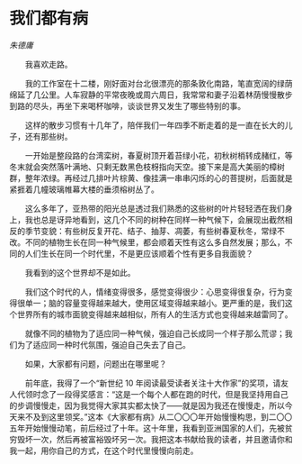 # 我们都有病

*朱德庸*

　　我喜欢走路。

　　我的工作室在十二楼，刚好面对台北很漂亮的那条敦化南路，笔直宽阔的绿荫绵延了几公里。人车寂静的平常夜晚或周六周日，我常常和妻子沿着林荫慢慢散步到路的尽头，再坐下来喝杯咖啡，谈谈世界又发生了哪些特别的事。

　　这样的散步习惯有十几年了，陪伴我们一年四季不断走着的是一直在长大的儿子，还有那些树。

　　一开始是整段路的台湾栾树，春夏树顶开着苔绿小花，初秋树梢转成赭红，等冬末就会突然落叶满地、只剩无数黑色枝枒指向天空。接下来是高大美丽的樟树群，整年浓绿。再经过几排叶片棕黄、像挂满一串串闪烁的心的菩提树，后面就是紧捱着几幢玻璃帷幕大楼的垂须榕树丛了。

　　这么多年了，亚热带的阳光总是透过我们熟悉的这些树的叶片轻轻洒在我们身上，我也总是讶异地看到，这几个不同的树种在同样一种气候下，会展现出截然相反的季节变貌：有些树反复开花、结子、抽芽、凋萎，有些树春夏秋冬，常绿不改。不同的植物生长在同一种气候里，都会顺着天性有这么多自然发展；那么，不同的人们生长在同一个时代里，不是更应该顺着个性有更多自我面貌？

　　我看到的这个世界却不是如此。

　　我们这个时代的人，情绪变得很多，感觉变得很少：心思变得很复杂，行为变得很单一；脑的容量变得越来越大，使用区域变得越来越小。更严重的是，我们这个世界所有的城市面貌变得越来越相似，所有人的生活方式也变得越来越雷同了。

　　就像不同的植物为了适应同一种气候，强迫自己长成同一个样子那么荒谬；我们为了适应同一种时代氛围，强迫自己失去了自己。

　　如果，大家都有问题，问题出在哪里呢？

　　前年底，我得了一个“新世纪 10 年阅读最受读者关注十大作家”的奖项，请友人代领时念了一段得奖感言：“这是一个每个人都在跑的时代，但是我坚持用自己的步调慢慢走，因为我觉得大家其实都太快了——就是因为我还在慢慢走，所以今天来不及到这里领奖。”这本《大家都有病》从二〇〇〇年开始慢慢构思，到二〇〇五年开始慢慢动笔，前后经过了十年。这十年里，我看到亚洲国家的人们，先被贫穷毁坏一次，然后再被富裕毁坏另一次。我把这本书献给我的读者，并且邀请你和我一起，用你自己的方式，在这个时代里慢慢向前走。